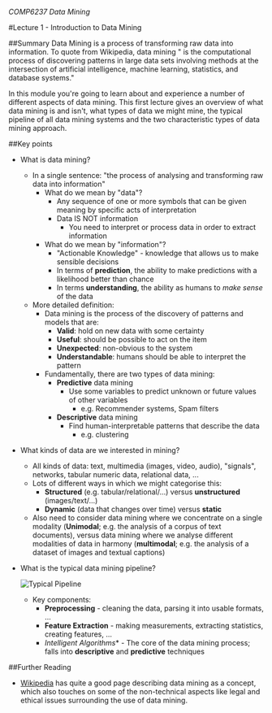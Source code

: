 *COMP6237 Data Mining*

#Lecture 1 - Introduction to Data Mining

##Summary
Data Mining is a process of transforming raw data into information. To quote from Wikipedia, data mining " is the computational process of discovering patterns in large data sets involving methods at the intersection of artificial intelligence, machine learning, statistics, and database systems." 

In this module you're going to learn about and experience a number of different aspects of data mining. This first lecture gives an overview of what data mining is and isn't, what types of data we might mine, the typical pipeline of all data mining systems and the two characteristic types of data mining approach.

##Key points

* What is data mining? 
	* In a single sentence: "the process of analysing and transforming raw data into information"
		* What do we mean by "data"?
			* Any sequence of one or more symbols that can be given meaning by specific acts of interpretation
			* Data IS NOT information
				* You need to interpret or process data in order to extract information
		* What do we mean by "information"?
			* "Actionable Knowledge" - knowledge that allows us to make sensible decisions
			* In terms of **prediction**, the ability to make predictions with a likelihood better than chance
			* In terms **understanding**, the ability as humans to *make sense* of the data
	* More detailed definition:
		* Data mining is the process of the discovery of patterns and models that are:
			* **Valid**: hold on new data with some certainty
			* **Useful**: should be possible to act on the item
			* **Unexpected**: non-obvious to the system
			* **Understandable**: humans should be able to interpret the pattern
		* Fundamentally, there are two types of data mining:
			* **Predictive** data mining
				* Use some variables to predict unknown or future values of other variables
					* e.g. Recommender systems, Spam filters
			* **Descriptive** data mining
				* Find human-interpretable patterns that describe the data
					* e.g. clustering
* What kinds of data are we interested in mining?
	* All kinds of data: text, multimedia (images, video, audio), "signals", networks, tabular numeric data, relational data, ...
	* Lots of different ways in which we might categorise this:
		* **Structured** (e.g. tabular/relational/...) versus **unstructured** (images/text/...)
		* **Dynamic** (data that changes over time) versus **static** 
	* Also need to consider data mining where we concentrate on a single modality (**Unimodal**; e.g. the analysis of a corpus of text documents), versus data mining where we analyse different modalities of data in harmony (**multimodal**; e.g. the analysis of a dataset of images and textual captions)
* What is the typical data mining pipeline?
	
	![Typical Pipeline](https://raw.githubusercontent.com/jonhare/COMP6237/master/app/src/main/resources/uk/ac/soton/ecs/comp6237/l1/l1.025.jpeg)	

	* Key components:
		* **Preprocessing** - cleaning the data, parsing it into usable formats, ...
		* **Feature Extraction** - making measurements, extracting statistics, creating features, ...
		* *Intelligent Algorithms** - The core of the data mining process; falls into **descriptive** and **predictive** techniques

##Further Reading

* [Wikipedia](https://en.wikipedia.org/wiki/Data_mining) has quite a good page describing data mining as a concept, which also touches on some of the non-technical aspects like legal and ethical issues surrounding the use of data mining.

